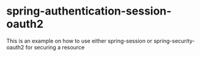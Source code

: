 # spring-authentication-session-oauth2
This is an example on how to use either spring-session or spring-security-oauth2 for securing a resource
